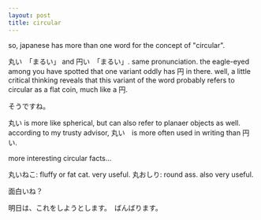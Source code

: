 ```yaml
---
layout: post
title: circular
---
```


so, japanese has more than one word for the concept of "circular".

丸い　「まるい」 and 円い　「まるい」. same pronunciation. the eagle-eyed among you have spotted that one variant oddly has 円 in there. well, a little critical thinking reveals that this variant of the word probably refers to circular as a flat coin, much like a 円.

そうですね。

丸い is more like spherical, but can also refer to planaer objects as well. according to my trusty advisor, 丸い　is more often used in writing than 円い.

more interesting circular facts...

丸いねこ: fluffy or fat cat. very useful.
丸おしり: round ass. also very useful.

面白いね？

明日は、これをしようとします。　ばんばります。